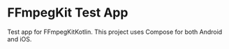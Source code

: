 FFmpegKit Test App
==================

Test app for FFmpegKitKotlin. This project uses Compose for both Android and iOS.
